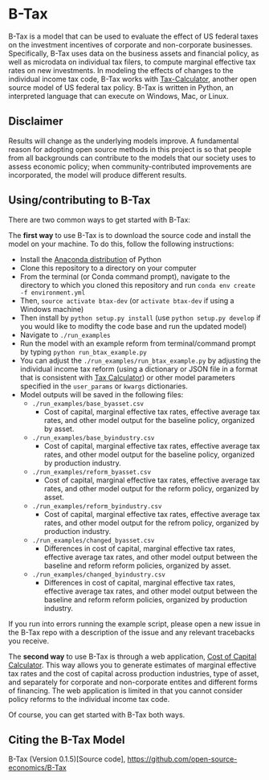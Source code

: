 # B-Tax
B-Tax is a model that can be used to evaluate the effect of US federal taxes on the investment incentives of corporate and non-corporate businesses.  Specifically, B-Tax uses data on the business assets and financial policy, as well as microdata on individual tax filers, to compute marginal effective tax rates on new investments.  In modeling the effects of changes to the individual income tax code, B-Tax works with [Tax-Calculator](https://github.com/open-source-economics/tax-calculator), another open source model of US federal tax policy.  B-Tax is written in Python, an interpreted language that can execute on Windows, Mac, or Linux.

## Disclaimer
Results will change as the underlying models improve. A fundamental reason for adopting open source methods in this project is so that people from all backgrounds can contribute to the models that our society uses to assess economic policy; when community-contributed improvements are incorporated, the model will produce different results.


## Using/contributing to B-Tax

There are two common ways to get started with B-Tax:

The **first way** to use B-Tax is to download the source code and install the model on your machine.  To do this, follow the following instructions:
* Install the [Anaconda distribution](https://www.anaconda.com/distribution/) of Python
* Clone this repository to a directory on your computer
* From the terminal (or Conda command prompt), navigate to the directory to which you cloned this repository and run `conda env create -f environment.yml`
* Then, `source activate btax-dev` (or `activate btax-dev` if using a Windows machine)
* Then install by `python setup.py install` (use `python setup.py develop` if you would like to modifty the code base and run the updated model)
* Navigate to `./run_examples`
* Run the model with an example reform from terminal/command prompt by typing `python run_btax_example.py`
* You can adjust the `./run_examples/run_btax_example.py` by adjusting the individual income tax reform (using a dictionary or JSON file in a format that is consistent with [Tax Calculator](https://github.com/open-source-economics/Tax-Calculator)) or other model parameters specified in the `user_params` or `kwargs` dictionaries.
* Model outputs will be saved in the following files:
  * `./run_examples/base_byasset.csv`
    * Cost of capital, marginal effective tax rates, effective average tax rates, and other model output for the baseline policy, organized by asset.
  * `./run_examples/base_byindustry.csv`
    * Cost of capital, marginal effective tax rates, effective average tax rates, and other model output for the baseline policy, organized by production industry.
  * `./run_examples/reform_byasset.csv`
    * Cost of capital, marginal effective tax rates, effective average tax rates, and other model output for the reform policy, organized by asset.
  * `./run_examples/reform_byindustry.csv`
    * Cost of capital, marginal effective tax rates, effective average tax rates, and other model output for the refrom policy, organized by production industry.
  * `./run_examples/changed_byasset.csv`
    * Differences in cost of capital, marginal effective tax rates, effective average tax rates, and other model output between the baseline and reform reform policies, organized by asset.
  * `./run_examples/changed_byindustry.csv`
    * Differences in cost of capital, marginal effective tax rates, effective average tax rates, and other model output between the baseline and reform reform policies, organized by production industry.

If you run into errors running the example script, please open a new issue in the B-Tax repo with a description of the issue and any relevant tracebacks you receive.


The **second way** to use B-Tax is through a web
application, [Cost of Capital Calculator](http://www.ospc.org/ccc).  This way
allows you to generate estimates of marginal effective tax rates and the cost of capital
across production industries, type of asset, and separately for corporate and non-corporate
entites and different forms of financing.  The web application is limited in that you cannot consider policy reforms to the individual income tax code.

Of course, you can get started with B-Tax both ways.

## Citing the B-Tax Model
B-Tax (Version 0.1.5)[Source code], https://github.com/open-source-economics/B-Tax
